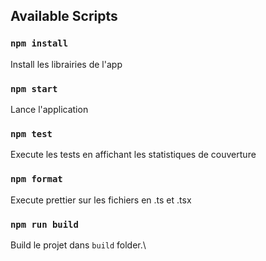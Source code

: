 ## Available Scripts

### `npm install`

Install les librairies de l'app

### `npm start`

Lance l'application

### `npm test`

Execute les tests en affichant les statistiques de couverture

### `npm format`

Execute prettier sur les fichiers en .ts et .tsx

### `npm run build`

Build le projet dans `build` folder.\